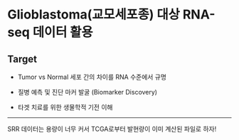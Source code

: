 # Glioblastoma(교모세포종) 대상 RNA-seq 데이터 활용

## Target 

- Tumor vs Normal 세포 간의 차이를 RNA 수준에서 규명 

- 질병 예측 및 진단 마커 발굴 (Biomarker Discovery)

- 타겟 치료를 위한 생물학적 기전 이해 

---

SRR 데이터는 용량이 너무 커서 TCGA로부터 발현량이 이미 계산된 파일로 하자!